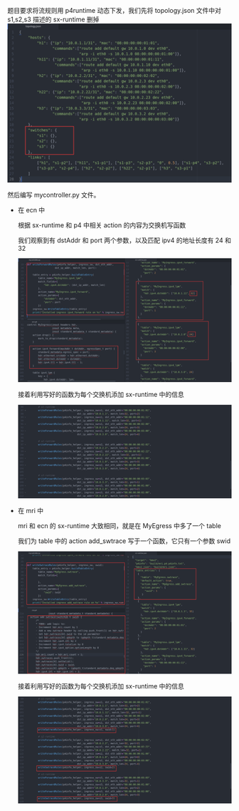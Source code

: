 题目要求将流规则用 p4runtime 动态下发，我们先将 topology.json 文件中对 s1,s2,s3 描述的 sx-runtime 删掉![3_3](README.assets/3_3.png)

然后编写 mycontroller.py 文件。

+ 在 ecn 中

  根据 sx-runtime 和 p4 中相关 action 的内容为交换机写函数

  我们观察到有 dstAddr 和 port 两个参数，以及匹配 ipv4 的地址长度有 24 和 32

  ![3_4](README.assets/3_4.png)

  接着利用写好的函数为每个交换机添加 sx-runtime 中的信息

  ![3_5](README.assets/3_5.png)

+ 在 mri 中

  mri 和 ecn 的 sx-runtime 大致相同，就是在 MyEgress 中多了一个 table

  我们为 table 中的 action add_swtrace 写于一个函数，它只有一个参数 swid 

  ![3_6](README.assets/3_6.png)

  接着利用写好的函数为每个交换机添加 sx-runtime 中的信息

  ![3_7](README.assets/3_7.png)